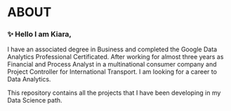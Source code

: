 # ABOUT

### ✨ Hello I am Kiara,

I have an associated degree in Business and completed the Google Data Analytics Professional Certificated. After working for almost three years as Financial and Process Analyst in a multinational consumer company and Project Controller for International Transport. I am looking for a career to Data Analytics.

This repository contains all the projects that I have been developing in my Data Science path. 


<!---
kia3a/kia3a is a ✨ special ✨ repository because its `README.md` (this file) appears on your GitHub profile.
You can click the Preview link to take a look at your changes.
--->
